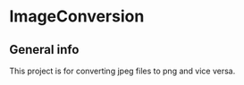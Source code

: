 # ImageConversion

## General info
This project is for converting jpeg files to png and vice versa.
